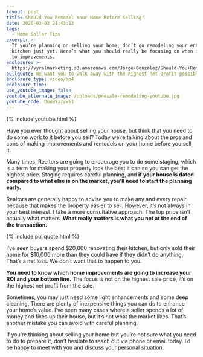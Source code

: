 ```yaml
---
layout: post
title: Should You Remodel Your Home Before Selling?
date: 2020-03-02 21:43:12
tags:
  - Home Seller Tips
excerpt: >-
  If you’re planning on selling your home, don’t go remodeling your entire
  kitchen just yet. Here’s what you should really be focusing on when it comes
  to improvements.
enclosure: >-
  https://vyralmarketing.s3.amazonaws.com/Jorge+Gonzalez/Should+You+Remodel+Your+Home+Before+Selling_.mp4
pullquote: We want you to walk away with the highest net profit possible.
enclosure_type: video/mp4
enclosure_time:
use_youtube_image: false
youtube_alternate_image: /uploads/presale-remodeling-youtube.jpg
youtube_code: DuuBYx72wiI
---
```


{% include youtube.html %}

Have you ever thought about selling your house, but think that you need to do some work to it before you sell? Today we’re talking about the pros and cons of making improvements and remodels on your home before you sell it.

Many times, Realtors are going to encourage you to do some staging, which is a term for making your property look the best it can so you can get the highest price. Staging requires careful planning, and **if your house is dated compared to what else is on the market, you’ll need to start the planning early.&nbsp;**

Realtors are generally happy to advise you to make any and every repair because that makes the property easier to sell. However, it’s not always in your best interest. I take a more consultative approach. The top price isn’t actually what matters. **What really matters is what you net at the end of the transaction.**

{% include pullquote.html %}

I’ve seen buyers spend $20,000 renovating their kitchen, but only sold their home for $10,000 more than they could have if they didn’t do anything. That’s a net loss. We don’t want that to happen to you.

**You need to know which home improvements are going to increase your ROI and your bottom line.** The focus is not on the highest sale price, it’s on the highest net profit from the sale.

Sometimes, you may just need some light enhancements and some deep cleaning. There are plenty of inexpensive things you can do to enhance your home’s value. I’ve seen many cases where a seller spends a lot of money and fixes up their house, but it’s not what the market likes. That’s another mistake you can avoid with careful planning.

If you’re thinking about selling your home but you’re not sure what you need to do to prepare it, don’t hesitate to reach out via phone or email today. I’d be happy to meet with you and discuss your personal situation.